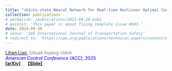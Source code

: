 ```yaml
---
title: "<h3>Co-state Neural Network for Real-time Nonlinear Optimal Control with Input Constraints</h3>"
collection: publications
# permalink: /publications/2023-09-20-pub1
# excerpt: 'This paper is about fixing template issue #693.'
date: 2024-09-30
# venue: 'SAE International Journal of Transportation Safety'
# redirect_to: 'https://sae.org/publications/technical-papers/content/09-11-02-0012/'
---
```


<u>Lihan Lian</u>, <span style="color: gray;">Uduak Inyang-Udoh</span><br>
<span style="color: blue;">*American Control Conference (ACC)*, 2025 </span><br>
<i class="fa-solid fa-book-open"></i> [**[arXiv]**](https://arxiv.org/abs/2503.00529) &nbsp;&nbsp;&nbsp;&nbsp;
<i class="fa-solid fa-file"></i> [**[Slide]**](../files/presentation-acc-2025.pdf)
